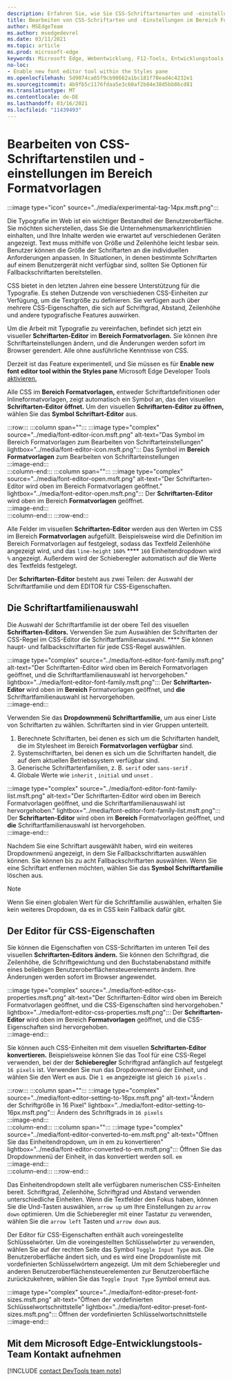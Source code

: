 ```yaml
---
description: Erfahren Sie, wie Sie CSS-Schriftartenarten und -einstellungen mithilfe des Bereichs Formatvorlagen in Microsoft Edge DevTools ändern.
title: Bearbeiten von CSS-Schriftarten und -Einstellungen im Bereich Formatvorlagen in DevTools
author: MSEdgeTeam
ms.author: msedgedevrel
ms.date: 03/11/2021
ms.topic: article
ms.prod: microsoft-edge
keywords: Microsoft Edge, Webentwicklung, F12-Tools, Entwicklungstools
no-loc:
- Enable new font editor tool within the Styles pane
ms.openlocfilehash: 5d9074ca65f9cb98662a1bc181f70ead4c4232e1
ms.sourcegitcommit: 4b9fb5c1176fdaa5e3c60af2b84e38d5bb86cd81
ms.translationtype: MT
ms.contentlocale: de-DE
ms.lasthandoff: 03/16/2021
ms.locfileid: "11439493"
---
```

# <a name="edit-css-font-styles-and-settings-in-the-styles-pane"></a>Bearbeiten von CSS-Schriftartenstilen und -einstellungen im Bereich Formatvorlagen  

:::image type="icon" source="../media/experimental-tag-14px.msft.png":::

Die Typografie im Web ist ein wichtiger Bestandteil der Benutzeroberfläche.  Sie möchten sicherstellen, dass Sie die Unternehmensmarkenrichtlinien einhalten, und Ihre Inhalte werden wie erwartet auf verschiedenen Geräten angezeigt.  Text muss mithilfe von Größe und Zeilenhöhe leicht lesbar sein.  Benutzer können die Größe der Schriftarten an die individuellen Anforderungen anpassen.  In Situationen, in denen bestimmte Schriftarten auf einem Benutzergerät nicht verfügbar sind, sollten Sie Optionen für Fallbackschriftarten bereitstellen.  

CSS bietet in den letzten Jahren eine bessere Unterstützung für die Typografie.  Es stehen Dutzende von verschiedenen CSS-Einheiten zur Verfügung, um die Textgröße zu definieren.  Sie verfügen auch über mehrere CSS-Eigenschaften, die sich auf Schriftgrad, Abstand, Zeilenhöhe und andere typografische Features auswirken.  

Um die Arbeit mit Typografie zu vereinfachen, befindet sich jetzt ein visueller **Schriftarten-Editor** im **Bereich Formatvorlagen.**  Sie können ihre Schriftarteinstellungen ändern, und die Änderungen werden sofort im Browser gerendert.  Alle ohne ausführliche Kenntnisse von CSS.  

Derzeit ist das Feature experimentell, und Sie müssen es für **Enable new font editor tool within the Styles pane** Microsoft Edge Developer Tools [aktivieren.][DevtoolsExperimentalFeaturesIndexTurnOnExperimentalFeatures]  

Alle CSS im **Bereich Formatvorlagen,** entweder Schriftartdefinitionen oder Inlineformatvorlagen, zeigt automatisch ein Symbol an, das den visuellen **Schriftarten-Editor öffnet.**  Um den visuellen **Schriftarten-Editor zu öffnen,** wählen Sie das **Symbol Schriftart-Editor** aus.  

:::row:::
   :::column span="":::
      :::image type="complex" source="../media/font-editor-icon.msft.png" alt-text="Das Symbol im Bereich Formatvorlagen zum Bearbeiten von Schriftarteinstellungen" lightbox="../media/font-editor-icon.msft.png":::
         Das Symbol im **Bereich Formatvorlagen** zum Bearbeiten von Schriftarteinstellungen  
      :::image-end:::  
   :::column-end:::
   :::column span="":::
      :::image type="complex" source="../media/font-editor-open.msft.png" alt-text="Der Schriftarten-Editor wird oben im Bereich Formatvorlagen geöffnet." lightbox="../media/font-editor-open.msft.png":::
         Der **Schriftarten-Editor** wird oben im Bereich **Formatvorlagen** geöffnet.  
      :::image-end:::  
   :::column-end:::
:::row-end:::  

Alle Felder im visuellen **Schriftarten-Editor** werden aus den Werten im CSS im Bereich **Formatvorlagen** aufgefüllt.  Beispielsweise wird die Definition im Bereich Formatvorlagen auf festgelegt, sodass das Textfeld Zeilenhöhe angezeigt wird, und das `line-height` `160%` **** `160` Einheitendropdown wird `%` angezeigt.  Außerdem wird der Schieberegler automatisch auf die Werte des Textfelds festgelegt.  

Der **Schriftarten-Editor** besteht aus zwei Teilen: der Auswahl der Schriftartfamilie und dem EDITOR für CSS-Eigenschaften.  

## <a name="the-font-family-selector"></a>Die Schriftartfamilienauswahl  

Die Auswahl der Schriftartfamilie ist der obere Teil des visuellen **Schriftarten-Editors.**  Verwenden Sie zum Auswählen der Schriftarten der CSS-Regel im CSS-Editor die Schriftartfamilienauswahl. ****  Sie können haupt- und fallbackschriftarten für jede CSS-Regel auswählen.  

:::image type="complex" source="../media/font-editor-font-family.msft.png" alt-text="Der Schriftarten-Editor wird oben im Bereich Formatvorlagen geöffnet, und die Schriftartfamilienauswahl ist hervorgehoben." lightbox="../media/font-editor-font-family.msft.png":::
   Der **Schriftarten-Editor** wird oben im **Bereich** Formatvorlagen geöffnet, und **die** Schriftartfamilienauswahl ist hervorgehoben.  
:::image-end:::  

Verwenden Sie das **Dropdownmenü Schriftartfamilie,** um aus einer Liste von Schriftarten zu wählen.  Schriftarten sind in vier Gruppen unterteilt.  

1.  Berechnete Schriftarten, bei denen es sich um die Schriftarten handelt, die im Stylesheet im Bereich **Formatvorlagen verfügbar** sind.  
1.  Systemschriftarten, bei denen es sich um die Schriftarten handelt, die auf dem aktuellen Betriebssystem verfügbar sind.  
1.  Generische Schriftartenfamilien, z. B. `serif` oder `sans-serif` .  
1.  Globale Werte wie `inherit` , `initial` und `unset` .  
    
:::image type="complex" source="../media/font-editor-font-family-list.msft.png" alt-text="Der Schriftarten-Editor wird oben im Bereich Formatvorlagen geöffnet, und die Schriftartfamilienauswahl ist hervorgehoben." lightbox="../media/font-editor-font-family-list.msft.png":::
   Der **Schriftarten-Editor** wird oben im **Bereich** Formatvorlagen geöffnet, und **die** Schriftartfamilienauswahl ist hervorgehoben.  
:::image-end:::  

Nachdem Sie eine Schriftart ausgewählt haben, wird ein weiteres Dropdownmenü angezeigt, in dem Sie Fallbackschriftarten auswählen können.  Sie können bis zu acht Fallbackschriftarten auswählen.  Wenn Sie eine Schriftart entfernen möchten, wählen Sie das **Symbol Schriftartfamilie** löschen aus.  

<!--:::image type="complex" source="../media/font-editor-defining-fonts.msft.png" alt-text="The font editor with a defined list of fonts and fallback fonts" lightbox="../media/font-editor-defining-fonts.msft.png":::
   The **Font Editor** with a defined list of fonts and fallback fonts highlighted
:::image-end:::  -->

> [!NOTE]
> Wenn Sie einen globalen Wert für die Schriftfamilie auswählen, erhalten Sie kein weiteres Dropdown, da es in CSS kein Fallback dafür gibt.  

## <a name="the-css-properties-editor"></a>Der Editor für CSS-Eigenschaften  

Sie können die Eigenschaften von CSS-Schriftarten im unteren Teil des visuellen **Schriftarten-Editors ändern.**  Sie können den Schriftgrad, die Zeilenhöhe, die Schriftgewichtung und den Buchstabenabstand mithilfe eines beliebigen Benutzeroberflächensteuerelements ändern.  Ihre Änderungen werden sofort im Browser angewendet.  

:::image type="complex" source="../media/font-editor-css-properties.msft.png" alt-text="Der Schriftarten-Editor wird oben im Bereich Formatvorlagen geöffnet, und die CSS-Eigenschaften sind hervorgehoben." lightbox="../media/font-editor-css-properties.msft.png":::
   Der **Schriftarten-Editor** wird oben im Bereich **Formatvorlagen** geöffnet, und die CSS-Eigenschaften sind hervorgehoben.  
:::image-end:::  

Sie können auch CSS-Einheiten mit dem visuellen **Schriftarten-Editor konvertieren.**  Beispielsweise können Sie das Tool für eine CSS-Regel verwenden, bei der der **Schieberegler** Schriftgrad anfänglich auf festgelegt `16 pixels` ist.  Verwenden Sie nun das Dropdownmenü der Einheit, und wählen Sie den Wert `em` aus.  Die `1 em` angezeigte ist gleich `16 pixels` .  

:::row:::
   :::column span="":::
      :::image type="complex" source="../media/font-editor-setting-to-16px.msft.png" alt-text="Ändern der Schriftgröße in 16 Pixel" lightbox="../media/font-editor-setting-to-16px.msft.png":::
         Ändern des Schriftgrads in `16 pixels`  
      :::image-end:::  
   :::column-end:::
   :::column span="":::
      :::image type="complex" source="../media/font-editor-converted-to-em.msft.png" alt-text="Öffnen Sie das Einheitendropdown, um in em zu konvertieren" lightbox="../media/font-editor-converted-to-em.msft.png":::
         Öffnen Sie das Dropdownmenü der Einheit, in das konvertiert werden soll. `em`  
      :::image-end:::  
   :::column-end:::
:::row-end:::  

Das Einheitendropdown stellt alle verfügbaren numerischen CSS-Einheiten bereit.  Schriftgrad, Zeilenhöhe, Schriftgrad und Abstand verwenden unterschiedliche Einheiten.  Wenn die Textfelder den Fokus haben, können Sie die Und-Tasten auswählen, `arrow up` um Ihre Einstellungen zu `arrow down` optimieren.  Um die Schieberegler mit einer Tastatur zu verwenden, wählen Sie die `arrow left` Tasten und `arrow down` aus.  

Der Editor für CSS-Eigenschaften enthält auch voreingestellte Schlüsselwörter.  Um die voreingestellten Schlüsselwörter zu verwenden, wählen Sie auf der rechten Seite das Symbol `Toggle Input Type` aus.  Die Benutzeroberfläche ändert sich, und es wird eine Dropdownliste mit vordefinierten Schlüsselwörtern angezeigt.  Um mit dem Schieberegler und anderen Benutzeroberflächensteuerelementen zur Benutzeroberfläche zurückzukehren, wählen Sie das `Toggle Input Type` Symbol erneut aus.  

:::image type="complex" source="../media/font-editor-preset-font-sizes.msft.png" alt-text="Öffnen der vordefinierten Schlüsselwortschnittstelle" lightbox="../media/font-editor-preset-font-sizes.msft.png":::
   Öffnen der vordefinierten Schlüsselwortschnittstelle  
:::image-end:::  

## <a name="getting-in-touch-with-the-microsoft-edge-devtools-team"></a>Mit dem Microsoft Edge-Entwicklungstools-Team Kontakt aufnehmen  

[!INCLUDE [contact DevTools team note](../includes/contact-devtools-team-note.md)]  

<!-- links -->  

[DevtoolsIndex]: ../index.md "Microsoft Edge (Chromium) -Entwicklertools | Microsoft Docs"  
[DevtoolsExperimentalFeaturesIndex]: ../experimental-features/index.md "Experimentelle Features | Microsoft Docs"  
[DevtoolsExperimentalFeaturesIndexTurnOnExperimentalFeatures]: ../experimental-features/index.md#turn-on-experimental-features "Aktivieren experimenteller Features – Experimentelle Features | Microsoft Docs"  
